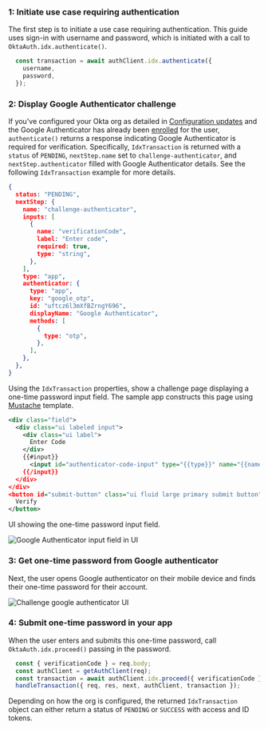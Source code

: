 ### 1: Initiate use case requiring authentication

The first step is to initiate a use case requiring authentication. This guide uses sign-in with username and password, which is initiated with a call to `OktaAuth.idx.authenticate()`.

```javascript
  const transaction = await authClient.idx.authenticate({
    username,
    password,
  });
```

### 2: Display Google Authenticator challenge

If you've configured your Okta org as detailed in [Configuration updates](#update-configurations) and the Google Authenticator has already been [enrolled](#integrate-sdk-for-authenticator-enrollment) for the user, `authenticate()` returns a response indicating Google Authenticator is required for verification. Specifically, `IdxTransaction` is returned with a `status` of `PENDING`, `nextStep.name` set to `challenge-authenticator`, and `nextStep.authenticator` filled with Google Authenticator details. See the following `IdxTransaction` example for more details.

```json
{
  status: "PENDING",
  nextStep: {
    name: "challenge-authenticator",
    inputs: [
      {
        name: "verificationCode",
        label: "Enter code",
        required: true,
        type: "string",
      },
    ],
    type: "app",
    authenticator: {
      type: "app",
      key: "google_otp",
      id: "uftcz6l3mXfBZrngY696",
      displayName: "Google Authenticator",
      methods: [
        {
          type: "otp",
        },
      ],
    },
  },
}
```

Using the `IdxTransaction` properties, show a challenge page displaying a one-time password input field. The sample app constructs this page using [Mustache](https://mustache.github.io/) template.

```xml
<div class="field">
  <div class="ui labeled input">
    <div class="ui label">
      Enter Code
    </div>
    {{#input}}
      <input id="authenticator-code-input" type="{{type}}" name="{{name}}" autoComplete="off" required />
    {{/input}}
  </div>
</div>
<button id="submit-button" class="ui fluid large primary submit button" type="submit">
  Verify
</button>
```

UI showing the one-time password input field.

<div class="common-image-format">

![Google Authenticator input field in UI](/img/authenticators/authenticators-google-challenge-password.png)

</div>

### 3: Get one-time password from Google authenticator

Next, the user opens Google authenticator on their mobile device and finds their one-time password for their account.

<div class="common-image-format">

![Challenge google authenticator UI](/img/authenticators/authenticators-google-one-time-password-fetch.png)

</div>

### 4: Submit one-time password in your app

When the user enters and submits this one-time password, call `OktaAuth.idx.proceed()` passing in the password.

```javascript
  const { verificationCode } = req.body;
  const authClient = getAuthClient(req);
  const transaction = await authClient.idx.proceed({ verificationCode });
  handleTransaction({ req, res, next, authClient, transaction });
```

Depending on how the org is configured, the returned `IdxTransaction` object can either return a status of `PENDING` or `SUCCESS` with access and ID tokens.
